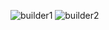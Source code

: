 ![builder1](https://github.com/user-attachments/assets/1f823676-314a-4b57-bb14-6bdb05b1427c)
![builder2](https://github.com/user-attachments/assets/e25ebe75-d755-4794-b438-87e3b31efb99)

